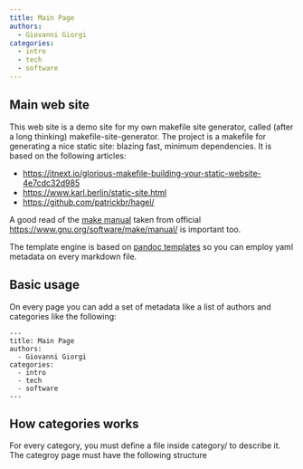 ```yaml
---
title: Main Page
authors:
  - Giovanni Giorgi
categories:
  - intro
  - tech
  - software
---
```

## Main web site
This web site is a demo site for my own makefile site generator, called (after a long thinking) makefile-site-generator.
The project is a makefile for generating a nice static site: blazing fast, minimum dependencies.
It is based on the following articles:

- https://itnext.io/glorious-makefile-building-your-static-website-4e7cdc32d985
- https://www.karl.berlin/static-site.html
- https://github.com/patrickbr/hagel/

A good read of the [make manual](/make.html) taken from official https://www.gnu.org/software/make/manual/ is important too.

The template engine is based on [pandoc templates](https://pandoc.org/MANUAL.html#templates) so you can employ yaml metadata on every markdown file.

## Basic usage

On every page you can add a set of metadata like a list of authors and categories like the following:
```
---
title: Main Page
authors:
  - Giovanni Giorgi
categories:
  - intro
  - tech
  - software
---
```

## How categories works
For every category, you must define a file inside category/ to describe it.
The categroy page must have the following structure  






